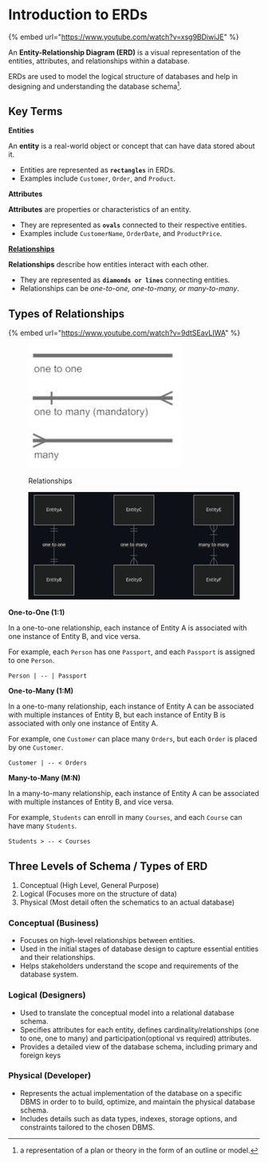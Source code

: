 # Introduction to ERDs

{% embed url="https://www.youtube.com/watch?v=xsg9BDiwiJE" %}

An **Entity-Relationship Diagram (ERD)** is a visual representation of the entities, attributes, and relationships within a database.&#x20;

ERDs are used to model the logical structure of databases and help in designing and understanding the database schema[^1].

## Key Terms

**Entities**

An **entity** is a real-world object or concept that can have data stored about it.&#x20;

* Entities are represented as **`rectangles`** in ERDs.&#x20;
* Examples include `Customer`, `Order`, and `Product`.

**Attributes**

**Attributes** are properties or characteristics of an entity.&#x20;

* They are represented as **`ovals`** connected to their respective entities.&#x20;
* Examples include `CustomerName`, `OrderDate`, and `ProductPrice`.

[**Relationships**](introduction-to-erds.md#types-of-relationships)

**Relationships** describe how entities interact with each other.&#x20;

* They are represented as **`diamonds or lines`** connecting entities.&#x20;
* Relationships can be _one-to-one, one-to-many, or many-to-many_.

## Types of Relationships

{% embed url="https://www.youtube.com/watch?v=9dtSEavLIWA" %}



<figure><img src="../../.gitbook/assets/image (9).png" alt=""><figcaption><p>Relationships</p></figcaption></figure>

<figure><img src="../../.gitbook/assets/image (10).png" alt=""><figcaption></figcaption></figure>

**One-to-One (1:1)**

In a one-to-one relationship, each instance of Entity A is associated with one instance of Entity B, and vice versa.&#x20;

For example, each `Person` has one `Passport`, and each `Passport` is assigned to one `Person`.

```
Person | -- | Passport
```

**One-to-Many (1:M)**

In a one-to-many relationship, each instance of Entity A can be associated with multiple instances of Entity B, but each instance of Entity B is associated with only one instance of Entity A.&#x20;

For example, one `Customer` can place many `Orders`, but each `Order` is placed by one `Customer`.

```
Customer | -- < Orders
```

**Many-to-Many (M:N)**

In a many-to-many relationship, each instance of Entity A can be associated with multiple instances of Entity B, and vice versa.&#x20;

For example, `Students` can enroll in many `Courses`, and each `Course` can have many `Students`.

```
Students > -- < Courses
```

## Three Levels of Schema / Types of ERD

1. Conceptual (High Level, General Purpose)
2. Logical (Focuses more on the structure of data)
3. Physical (Most detail often the schematics to an actual database)

### Conceptual (Business)

* Focuses on high-level relationships between entities.
* Used in the initial stages of database design to capture essential entities and their relationships.
* Helps stakeholders understand the scope and requirements of the database system.

### Logical (Designers)

* Used to translate the conceptual model into a relational database schema.
* Specifies attributes for each entity, defines cardinality/relationships (one to one, one to many) and participation(optional vs required) attributes.
* Provides a detailed view of the database schema, including primary and foreign keys

### Physical (Developer)

* Represents the actual implementation of the database on a specific DBMS in order to to build, optimize, and maintain the physical database schema.
* Includes details such as data types, indexes, storage options, and constraints tailored to the chosen DBMS.

[^1]: a representation of a plan or theory in the form of an outline or model.
